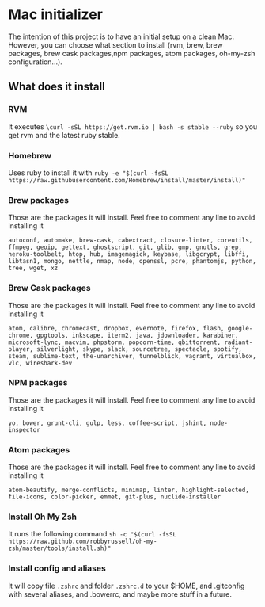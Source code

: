 # Mac initializer

The intention of this project is to have an initial setup on a clean Mac. However, you can choose what section to install (rvm, brew, brew packages, brew cask packages,npm packages, atom packages, oh-my-zsh configuration...).

## What does it install

### RVM

It executes `\curl -sSL https://get.rvm.io | bash -s stable --ruby` so you get rvm and the latest ruby stable.

### Homebrew

Uses ruby to install it with
`ruby -e "$(curl -fsSL https://raw.githubusercontent.com/Homebrew/install/master/install)"`

### Brew packages

Those are the packages it will install. Feel free to comment any line to avoid installing it

```
autoconf, automake, brew-cask, cabextract, closure-linter, coreutils, ffmpeg, geoip, gettext, ghostscript, git, glib, gmp, gnutls, grep, heroku-toolbelt, htop, hub, imagemagick, keybase, libgcrypt, libffi, libtasn1, mongo, nettle, nmap, node, openssl, pcre, phantomjs, python, tree, wget, xz
```

### Brew Cask packages

Those are the packages it will install. Feel free to comment any line to avoid installing it

```
atom, calibre, chromecast, dropbox, evernote, firefox, flash, google-chrome, gpgtools, inkscape, iterm2, java, jdownloader, karabiner, microsoft-lync, macvim, phpstorm, popcorn-time, qbittorrent, radiant-player, silverlight, skype, slack, sourcetree, spectacle, spotify, steam, sublime-text, the-unarchiver, tunnelblick, vagrant, virtualbox, vlc, wireshark-dev
```

### NPM packages

Those are the packages it will install. Feel free to comment any line to avoid installing it

```
yo, bower, grunt-cli, gulp, less, coffee-script, jshint, node-inspector
```

### Atom packages

Those are the packages it will install. Feel free to comment any line to avoid installing it

```
atom-beautify, merge-conflicts, minimap, linter, highlight-selected, file-icons, color-picker, emmet, git-plus, nuclide-installer
```

### Install Oh My Zsh

It runs the following command
`sh -c "$(curl -fsSL https://raw.github.com/robbyrussell/oh-my-zsh/master/tools/install.sh)"`

### Install config and aliases

It will copy file `.zshrc` and folder `.zshrc.d` to your $HOME, and .gitconfig with several aliases, and .bowerrc, and maybe more stuff in a future.

